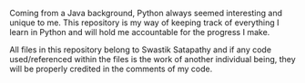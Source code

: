 Coming from a Java background, Python always seemed interesting and unique to me. 
This repository is my way of keeping track of everything I learn in Python and will hold me accountable for the progress I make.

All files in this repository belong to Swastik Satapathy and if any code used/referenced within the files is the work of another individual being, they will be properly credited
in the comments of my code.
